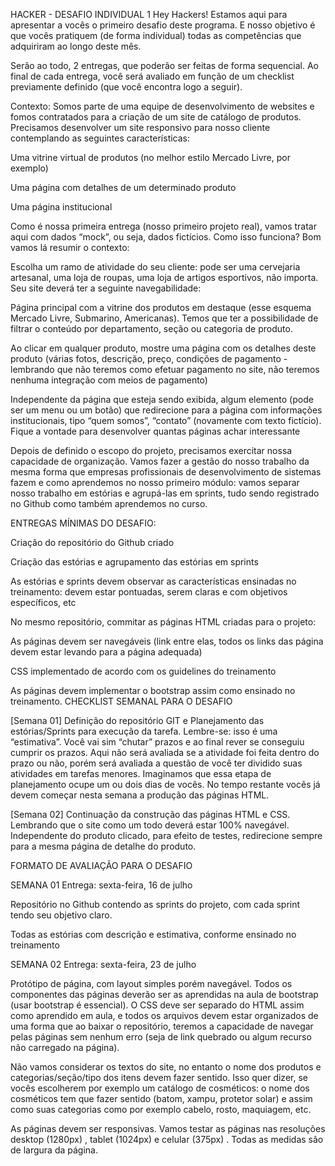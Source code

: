 HACKER - DESAFIO INDIVIDUAL 1
Hey Hackers!
Estamos aqui para apresentar a vocês o primeiro desafio deste programa. E nosso objetivo é que vocês pratiquem (de forma individual) todas as competências que adquiriram ao longo deste mês.

Serão ao todo, 2 entregas, que poderão ser feitas de forma sequencial. Ao final de cada entrega, você será avaliado em função de um checklist previamente definido (que você encontra logo a seguir).

Contexto: Somos parte de uma equipe de desenvolvimento de websites e fomos contratados para a criação de um site de catálogo de produtos. Precisamos desenvolver um site responsivo para nosso cliente contemplando as seguintes características:

Uma vitrine virtual de produtos (no melhor estilo Mercado Livre, por exemplo)

Uma página com detalhes de um determinado produto

Uma página institucional

Como é nossa primeira entrega (nosso primeiro projeto real), vamos tratar aqui com dados “mock”, ou seja, dados fictícios. Como isso funciona? Bom vamos lá resumir o contexto:

Escolha um ramo de atividade do seu cliente: pode ser uma cervejaria artesanal, uma loja de roupas, uma loja de artigos esportivos, não importa. Seu site deverá ter a seguinte navegabilidade:

Página principal com a vitrine dos produtos em destaque (esse esquema Mercado Livre, Submarino, Americanas). Temos que ter a possibilidade de filtrar o conteúdo por departamento, seção ou categoria de produto.

Ao clicar em qualquer produto, mostre uma página com os detalhes deste produto (várias fotos, descrição, preço, condições de pagamento - lembrando que não teremos como efetuar pagamento no site, não teremos nenhuma integração com meios de pagamento)

Independente da página que esteja sendo exibida, algum elemento (pode ser um menu ou um botão) que redirecione para a página com informações institucionais, tipo “quem somos”, “contato” (novamente com texto fictício). Fique a vontade para desenvolver quantas páginas achar interessante

Depois de definido o escopo do projeto, precisamos exercitar nossa capacidade de organização. Vamos fazer a gestão do nosso trabalho da mesma forma que empresas profissionais de desenvolvimento de sistemas fazem e como aprendemos no nosso primeiro módulo: vamos separar nosso trabalho em estórias e agrupá-las em sprints, tudo sendo registrado no Github como também aprendemos no curso.

ENTREGAS MÍNIMAS DO DESAFIO:

Criação do repositório do Github criado

Criação das estórias e agrupamento das estórias em sprints

As estórias e sprints devem observar as características ensinadas no treinamento: devem estar pontuadas, serem claras e com objetivos específicos, etc

No mesmo repositório, commitar as páginas HTML criadas para o projeto:

As páginas devem ser navegáveis (link entre elas, todos os links das página devem estar levando para a página adequada)

CSS implementado de acordo com os guidelines do treinamento

As páginas devem implementar o bootstrap assim como ensinado no treinamento.
CHECKLIST SEMANAL PARA O DESAFIO

[Semana 01] Definição do repositório GIT e Planejamento das estórias/Sprints para execução da tarefa. Lembre-se: isso é uma “estimativa”. Você vai sim “chutar” prazos e ao final rever se conseguiu cumprir os prazos. Aqui não será avaliada se a atividade foi feita dentro do prazo ou não, porém será avaliada a questão de você ter dividido suas atividades em tarefas menores.  Imaginamos que essa etapa de planejamento ocupe um ou dois dias de vocês. No tempo restante vocês já devem começar nesta semana a produção das páginas HTML.


[Semana 02] Continuação da construção das páginas HTML e CSS. Lembrando que o site como um todo deverá estar 100% navegável. Independente do produto clicado, para efeito de testes, redirecione sempre para a mesma página de detalhe do produto.

 

FORMATO DE AVALIAÇÃO PARA O DESAFIO

SEMANA 01
Entrega: sexta-feira, 16 de julho

Repositório no Github contendo as sprints do projeto, com cada sprint tendo seu objetivo claro.

Todas as estórias com descrição e estimativa, conforme ensinado no treinamento

SEMANA 02
Entrega: sexta-feira, 23 de julho

Protótipo de página, com layout simples porém navegável. Todos os componentes das páginas deverão ser as aprendidas na aula de bootstrap (usar bootstrap é essencial). O CSS deve ser separado do HTML assim como aprendido em aula, e todos os arquivos devem estar organizados de uma forma que ao baixar o repositório, teremos a capacidade de navegar pelas páginas sem nenhum erro (seja de link quebrado ou algum recurso não carregado na página).

Não vamos considerar os textos do site, no entanto o nome dos produtos e categorias/seção/tipo dos itens devem fazer sentido. Isso quer dizer, se vocês escolherem por exemplo um catálogo de cosméticos:  o nome dos cosméticos tem que fazer sentido (batom, xampu, protetor solar) e assim como suas categorias como por exemplo cabelo, rosto, maquiagem, etc.

As páginas devem ser responsivas. Vamos testar as páginas nas resoluções desktop (1280px) , tablet (1024px)  e celular (375px) . Todas as medidas são de largura da página. 


